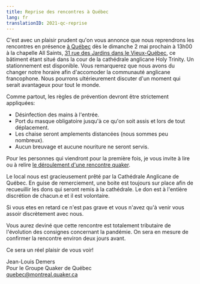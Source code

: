 ```yaml
---
title: Reprise des rencontres à Québec
lang: fr
translationID: 2021-qc-reprise
---
```

C'est avec un plaisir prudent qu'on vous annonce que nous reprendrons les rencontres en présence [à Québec](/québec) dès le dimanche 2 mai prochain à 13h00 à la chapelle All Saints, [31 rue des Jardins dans le Vieux-Québec](/québec), ce bâtiment étant situé dans la cour de la cathédrale anglicane Holy Trinity. Un stationnement est disponible. Vous remarquerez que nous avons du changer notre horaire afin d'accomoder la communauté anglicane francophone. Nous pourrons ultérieurement discuter d'un moment qui serait avantageux pour tout le monde.

Comme partout, les règles de prévention devront être strictement appliquées:

* Désinfection des mains à l'entrée.
* Port du masque obligatoire jusqu'à ce qu'on soit assis et lors de tout déplacement.
* Les chaise seront amplements distancées (nous sommes peu nombreux).
* Aucun breuvage et aucune nouriture ne seront servis.

Pour les personnes qui viendront pour la première fois, je vous invite à lire ou à relire [le déroulement d'une rencontre quaker](/à_propos).

Le local nous est gracieusement prêté par la Cathédrale Anglicane de Québec. En guise de remerciement, une boite est toujours sur place afin de recueuillir les dons qui seront remis à la cathédrale. Le don est à l'entière discrétion de chacun.e et il est volontaire.

Si vous etes en retard ce n'est pas grave et vous n'avez qu'à venir vous assoir discrètement avec nous.

Vous aurez deviné que cette rencontre est totalement tributaire de l'évolution des consignes concernant la pandémie. On sera en mesure de confirmer la rencontre environ deux jours avant.

Ce sera un réel plaisir de vous voir!

Jean-Louis Demers  
Pour le Groupe Quaker de Québec   
[quebec@montreal.quaker.ca](mailto:quebec@montreal.quaker.ca)
